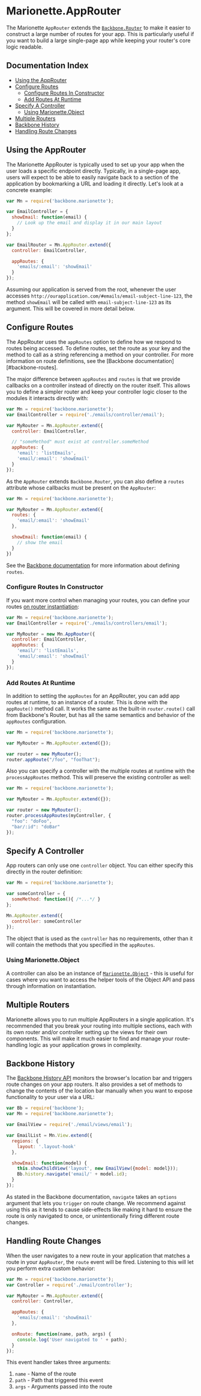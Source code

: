 # Marionette.AppRouter

The Marionette `AppRouter` extends the [`Backbone.Router`][backbone-router] to
make it easier to construct a large number of routes for your app. This is
particularly useful if you want to build a large single-page app while keeping
your router's core logic readable.

## Documentation Index

* [Using the AppRouter](#using-the-approuter)
* [Configure Routes](#configure-routes)
  * [Configure Routes In Constructor](#configure-routes-in-constructor)
  * [Add Routes At Runtime](#add-routes-at-runtime)
* [Specify A Controller](#specify-a-controller)
  * [Using Marionette.Object](#using-marionetteobject)
* [Multiple Routers](#multiple-routers)
* [Backbone History](#backbone-history)
* [Handling Route Changes](#handling-route-changes)

## Using the AppRouter

The Marionette AppRouter is typically used to set up your app when the user
loads a specific endpoint directly. Typically, in a single-page app, users will
expect to be able to easily navigate back to a section of the application by
bookmarking a URL and loading it directly. Let's look at a concrete example:

```javascript
var Mn = require('backbone.marionette');

var EmailController = {
  showEmail: function(email) {
    // Look up the email and display it in our main layout
  }
};

var EmailRouter = Mn.AppRouter.extend({
  controller: EmailController,

  appRoutes: {
    'emails/:email': 'showEmail'
  }
});
```

Assuming our application is served from the root, whenever the user accesses
`http://ourapplication.com/#emails/email-subject-line-123`, the method
`showEmail` will be called with `email-subject-line-123` as its argument. This
will be covered in more detail below.

## Configure Routes

The AppRouter uses the `appRoutes` option to define how we respond to routes
being accessed. To define routes, set the route as your key and the method to
call as a string referencing a method on your controller. For more information
on route definitions, see the [Backbone documentation][#backbone-routes].

The major difference between `appRoutes` and `routes` is that we provide
callbacks on a controller instead of directly on the router itself. This allows
you to define a simpler router and keep your controller logic closer to the
modules it interacts directly with:

```javascript
var Mn = require('backbone.marionette');
var EmailController = require('./emails/controller/email');

var MyRouter = Mn.AppRouter.extend({
  controller: EmailController,

  // "someMethod" must exist at controller.someMethod
  appRoutes: {
    'email': 'listEmails',
    'email/:email': 'showEmail'
  }
});
```

As the `AppRouter` extends `Backbone.Router`, you can also define a `routes`
attribute whose callbacks must be present on the `AppRouter`:

```javascript
var Mn = require('backbone.marionette');

var MyRouter = Mn.AppRouter.extend({
  routes: {
    'email/:email': 'showEmail'
  },

  showEmail: function(email) {
    // show the email
  }
})
```

See the [Backbone documentation][backbone-routes] for more information about
defining `routes`.

### Configure Routes In Constructor

If you want more control when managing your routes, you can define your routes
[on router instantiation][basics-instantiation]:

```javascript
var Mn = require('backbone.marionette');
var EmailController = require('./emails/controllers/email');

var MyRouter = new Mn.AppRouter({
  controller: EmailController,
  appRoutes: {
    'email/': 'listEmails',
    'email/:email': 'showEmail'
  }
});
```

### Add Routes At Runtime

In addition to setting the `appRoutes` for an AppRouter, you can add app routes
at runtime, to an instance of a router. This is done with the `appRoute()`
method call. It works the same as the built-in `router.route()` call from
Backbone's Router, but has all the same semantics and behavior of the
`appRoutes` configuration.

```javascript
var Mn = require('backbone.marionette');

var MyRouter = Mn.AppRouter.extend({});

var router = new MyRouter();
router.appRoute("/foo", "fooThat");
```

Also you can specify a controller with the multiple routes at runtime with  the
`processAppRoutes` method. This will preserve the existing controller as well:

```javascript
var Mn = require('backbone.marionette');

var MyRouter = Mn.AppRouter.extend({});

var router = new MyRouter();
router.processAppRoutes(myController, {
  "foo": "doFoo",
  "bar/:id": "doBar"
});
```

## Specify A Controller

App routers can only use one `controller` object. You can either specify this
directly in the router definition:

```javascript
var Mn = require('backbone.marionette');

var someController = {
  someMethod: function(){ /*...*/ }
};

Mn.AppRouter.extend({
  controller: someController
});
```

The object that is used as the `controller` has no requirements, other than it
will contain the methods that you specified in the `appRoutes`.

### Using Marionette.Object

A controller can also be an instance of
[`Marionette.Object`](./marionette.object.md) - this is useful for cases where
you want to access the helper tools of the Object API and pass through
information on instantiation.

## Multiple Routers

Marionette allows you to run multiple AppRouters in a single application. It's
recommended that you break your routing into multiple sections, each with its
own router and/or controller setting up the views for their own components. This
will make it much easier to find and manage your route-handling logic as your
application grows in complexity.

## Backbone History

The [Backbone History API][backbone-history] monitors the browser's location bar
and triggers route changes on your app routers. It also provides a set of
methods to change the contents of the location bar manually when you want to
expose functionality to your user via a URL:

```javascript
var Bb = require('backbone');
var Mn = require('backbone.marionette');

var EmailView = require('./email/views/email');

var EmailList = Mn.View.extend({
  regions: {
    layout: '.layout-hook'
  },

  showEmail: function(model) {
    this.showChildView('layout', new EmailView({model: model}));
    Bb.history.navigate('email/' + model.id);
  }
});
```

As stated in the Backbone documentation, `navigate` takes an `options` argument
that lets you `trigger` on route change. We recommend against using this as it
tends to cause side-effects like making it hard to ensure the route is only
navigated to once, or unintentionally firing different route changes.

## Handling Route Changes

When the user navigates to a new route in your application that matches a route
in your `AppRouter`, the `route` event will be fired. Listening to this will let
you perform extra custom behavior:

```javascript
var Mn = require('backbone.marionette');
var Controller = require('./email/controller');

var MyRouter = Mn.AppRouter.extend({
  controller: Controller,

  appRoutes: {
    'emails/:email': 'showEmail'
  },

  onRoute: function(name, path, args) {
    console.log('User navigated to ' + path);
  }
});
```

This event handler takes three arguments:

1. `name` - Name of the route
2. `path` - Path that triggered this event
3. `args` - Arguments passed into the route

[backbone-history]: http://backbonejs.org/#History
[backbone-router]: http://backbonejs.org/#Router
[backbone-routes]: http://backbonejs.org/#Router-routes
[basics-instantiation]: ./basics.md#binding-attributes-on-instantiation
